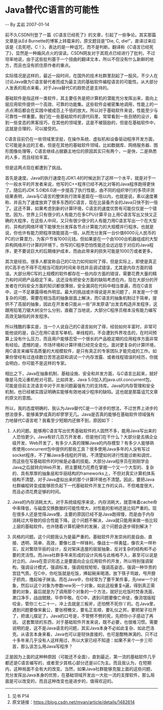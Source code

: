 # Java替代C语言的可能性

-- By 孟岩 2007-01-14

前不久CSDN刊登了一篇《C语言已经死了》的文章，引起了一些争论。其实那篇文章是从Ed Burnette的博客上转载来的，原文题目是“Die, C, die!”，直译过来应该是《去死吧，C！》，表达的是一种诅咒，而不是判断。翻译称《C语言已经死了》，显然是一种煽风点火的误读。CSDN网友对于其观点已经进行了批判，不过坦率地说，由于这些批判基于一个扭曲的翻译文本，所以不但没有什么新鲜的地方，而且也没有抓住原作者的重点。

实际情况是这样的，最近一段时间，在国外的技术社群里刮起了一股风，不少人在讨论Java做为C语言替代者而成为最主流的基础软件编程语言的可能性。从大部分人发表的观点来看，对于Java替代C的趋势还是支持的。

基础软件是指这样一类软件，其主要任务是把计算机的潜能充分发挥出来，面向上层应用软件提供一个高效、可靠的功能集。这些软件会被密集地调用，性能上的一点点滞后都会在实践中被成百上千倍的放大。所以对于基础软件来说，性能至少与可靠性一样重要。我们在一些基础软件的源代码里，常常看到一些丑陋的设计，看到一些变态的黑客技巧，在其他的领域里，这是不被鼓励的，但是在基础软件中，这就是合理的，可以接受的。

C语言目前仍在一些领域里坚挺，在操作系统、虚拟机和设备驱动程序开发方面，它可能是永远的王者。但是在其他的基础软件领域，比如数据库、网络服务器、图形图像处理等，C语言继续占据霸主地位的原因其实只有两个，一是快，二是熟悉的人多，而且经验丰富。

但是这两点现在都遭到了挑战。

首先是速度。Java的执行速度在JDK1.4的时候达到了这样一个水平，就是对于一个一般水平的开发者来说，他写的C++程序已经不再比对等的Java程序跑得更快了。随后的JDK 5.0和6.0进一步提高了执行性能，由不同的组织举行的多项评测结果表明，Java与C语言的整体执行效率差距在一倍以内，也就是说，素以速度著称、并且为了速度放弃了很多东西的C语言，现在比装备齐全的Java只快不到一倍了。这还不算，如果考虑到新的计算环境，C语言的速度优势有可能仅仅是一个错觉。因为，世界上只有很少的人有能力在多CPU计算平台上用C语言写出又快又正确的大程序，在这些人中间，又只有很少很少的人有能力用C语言写出一个在大型的、异构的网络环境下能够充分发挥各节点计算能力的大规模并行程序。也就是说，你也许有能力把程序效能提高一倍，从而充分发挥一台价值6000元人民币的PC的计算潜力，为客户节省1000元钱。但如果是在一个由1000台机器组成的大型异构网络并行计算的环境下，你写的C程序恐怕性能还会远远低于对应的Java程序，更不要说巨大的后期维护成本，而由此带来的损失可能是1000万或者更多。

其次是经验。很多人都宣称自己的C功力如何如何了得，但是实际上，即使是真正的C高手也不得不花相当可观的时间来寻找并且调试错误，尤其是内存方面的错误。大部分用C写的上规模的软件都存在一些内存方面的错误，需要花费大量的精力和时间把产品稳定下来。这还没有把安全方面的缺陷考虑在内，现在大部分的开发者在代码安全方面的知识都很薄弱，安全漏洞在代码中相当普遍，而在C语言中，这一不足暴露得格外明显。最大的挑战或许得说是并发问题了，并发是一个很复杂的问题，需要在相当高的抽象层面上解决，而C语言的抽象机制过于简单，提供不了高层的抽象，因此在开发者只能从一些“并发原语”出发去构造并发程序，这跟用铅笔刀锯大树没什么分别，直截了当地说，大部分C程序员根本没有能力编写高效无缺陷的并发程序。

所以残酷的事实是，当一个人说自己的C语言如何了得，经验如何丰富时，非常可能他说的是，自己在用C语言写单机、单线程的，不会遭到外界攻击的，在时间预算上没有什么压力，而且用户能够忍受一个很长的产品稳定期的应用程序方面非常有经验。遗憾的是，市场环境和计算环境已经完全变化。面对更复杂的计算环境，用C语言来编写高质量的大规模软件，是只有真正的专家团队才能完成的工作。如果你曾经有过连续数日苦苦追踪和调试一个内存泄露、或者线程错误的经历，你就会明白，你可能不是这样的专家。

相比之下，Java在抽象机制、基础设施、安全和并发方面，与C语言比起来，就好像是马克沁重机枪对弓箭。比如并发，Java 5.0加入的java.util.concurrent包，可能是目前主流语言中对于并发问题最强有力的支持库。Java的内存管理和安全机制，也已经被实践证明确实能够有效地减少程序的缺陷。这也就是那篇诅咒文章的原文的意图。

所以，我的态度明确的，我认为Java替代C是一个进步的想法，不过世界上进步的想法很多，能够美梦成真的却寥寥无几。Java是否真的能够在基础软件领域强有力地替代C语言呢？我看至少短期内还做不到，原因如下：

1. 人的问题。能够用C语言写出优秀基础软件的人固然不多，能用Java写出来的人恐怕更少。Java有好几百万开发者，但是他们在干什么？大部分是去搞企业级开发、Web开发了，有多少人真的理解Java的内存模型？有多少人能够熟练使用concurrent包中提供的那些工具？很多使用Java多年的人没有写过socket程序，不了解Java多线程的开销，不清楚如何进行性能诊断和调优，而这些在写基础软件的时候是必备的技能。大部分Java程序员在刚刚学会Java之后就转向Web开发，把主要精力花费在掌握一个又一个大型的、复杂的、具有厚厚的抽象层和华丽结构的frameworks上，不但对真实计算机体系结构不清楚，对于Java虚拟出来的那个计算环境也不清楚。因此，要把Java社群编程转变成能够担负起下一代基础软件开发工作的尖兵，不但难度很大，而且必须花费足够的时间。

2. Java的内存消耗太大。对于系统级程序来说，内存消耗大，就意味着cache命中率降低，与磁盘交换数据的可能性增大，对性能的影响还是比较严重的。现在很多人还是觉得Java慢，主要的原因已经不是Java跑得慢，而是由于内存消耗过大导致的综合性能下降。这个问题不解决，Java就只能用来做一些比较上层的基础软件。也许随着计算机硬件的发展，这个问题会逐步得到解决？

3. 风格的问题。这个问题我认为是最严重的。基础软件开发崇尚的是自由、直接、透明、简单、高效，要像匕首一样锋利，像战士一样勇猛，像农夫一样朴实，反对繁琐华丽的设计，反对架床迭屋的层层抽象，反对复杂的结构和不必要的灵活性。而Java社群多年来形成的设计风格与此格格不入，甚至可以说是对立的。Java在意识形态上是要面向企业应用软件的开发，所以特别强调架构，强调设计模式，强调标准，强调规规矩矩，强调高姿态，强调一种华贵的宫廷气质。在C中，你吃饭就是吃饭，捧起碗来喝酒，放下筷子骂娘，甩开膀子抓肉，撸起袖子抹油。而在Java中，你经常为了要干某件事，先new一个对象，然后以这个对象为参数new另一个对象，如此这般重复n遍，得到真正需要的对象，最后就是为了调用那个对象的一个方法，就好比吃饭时焚香洗面，漱口净手，战战兢兢，毕恭毕敬。在C中，遇到问题要像亡命徒，像流氓版程咬金，管你三七二十一，冲上去就是三板斧，还怕劈不死你丫的。在Java里，遇到问题要像宋襄公，要张榜檄文，要名正言顺，要礼仪之邦，要把架子拉开了，把谱儿摆足了。Java的口号是，不管劈不劈的死，先把你小子感动了再说。 这套繁琐的东西，对于基础软件开发来说，既不必要，也很难习惯。需要说明的是，这不是Java语言的问题，其实Java本身不必如此复杂、如此巴洛克。从语言本身来看，Java也可以是轻快直接的，也可是酣畅淋漓的。只不过十多年来几乎没有人这样用过，所以大家已经不知道：如果不来个一步三叩首，那么该怎么用Java写程序？

正是因为上面的这种种原因（可能还不全面），直到最近，第一流的基础软件几乎都还是C语言编写的，或者至少其核心部分还是以C为主。而且我认为，在短期内，这种局面不会有大的改变。当然，如果Java社群能够克服上面的这些问题，充分发挥出Java本身的优势，在基础领域开发出一大批一流的支撑软件，那么局面是可以改变的，而且这种改变也是进步的，值得欢迎的。

---

1. 见书 P14
2. 原文链接：https://blog.csdn.net/myan/article/details/1482614
